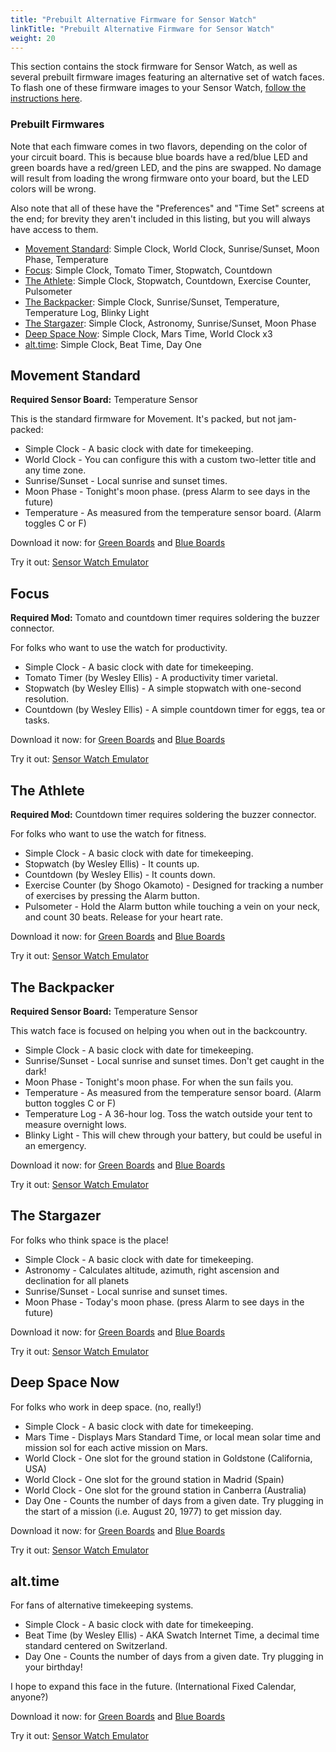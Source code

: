 ```yaml
---
title: "Prebuilt Alternative Firmware for Sensor Watch"
linkTitle: "Prebuilt Alternative Firmware for Sensor Watch"
weight: 20
---
```

This section contains the stock firmware for Sensor Watch, as well as several prebuilt firmware images featuring an alternative set of watch faces. To flash one of these firmware images to your Sensor Watch, [follow the instructions here](/docs/firmware/flashing/).

### Prebuilt Firmwares

Note that each fimware comes in two flavors, depending on the color of your circuit board. This is because blue boards have a red/blue LED and green boards have a red/green LED, and the pins are swapped. No damage will result from loading the wrong firmware onto your board, but the LED colors will be wrong. 

Also note that all of these have the "Preferences" and "Time Set" screens at the end; for brevity they aren't included in this listing, but you will always have access to them.

* [Movement Standard](#movement-standard): Simple Clock, World Clock, Sunrise/Sunset, Moon Phase, Temperature
* [Focus](#focus): Simple Clock, Tomato Timer, Stopwatch, Countdown
* [The Athlete](#the-athlete): Simple Clock, Stopwatch, Countdown, Exercise Counter, Pulsometer
* [The Backpacker](#the-backpacker): Simple Clock, Sunrise/Sunset, Temperature, Temperature Log, Blinky Light
* [The Stargazer](#the-stargazer): Simple Clock, Astronomy, Sunrise/Sunset, Moon Phase
* [Deep Space Now](#deep-space-now): Simple Clock, Mars Time, World Clock x3
* [alt.time](#alttime): Simple Clock, Beat Time, Day One

Movement Standard
-----------------

**Required Sensor Board:** Temperature Sensor

This is the standard firmware for Movement. It's packed, but not jam-packed: 

* Simple Clock - A basic clock with date for timekeeping.
* World Clock - You can configure this with a custom two-letter title and any time zone.
* Sunrise/Sunset - Local sunrise and sunset times.
* Moon Phase - Tonight's moon phase. (press Alarm to see days in the future)
* Temperature - As measured from the temperature sensor board. (Alarm toggles C or F)

Download it now: for [Green Boards](/docs/firmware/download/standard-green.uf2) and [Blue Boards](/docs/firmware/download/standard-blue.uf2)

Try it out: [Sensor Watch Emulator](/docs/firmware/simulate/standard/)

Focus
-----

**Required Mod:** Tomato and countdown timer requires soldering the buzzer connector.

For folks who want to use the watch for productivity.

* Simple Clock - A basic clock with date for timekeeping.
* Tomato Timer (by Wesley Ellis) - A productivity timer varietal.
* Stopwatch (by Wesley Ellis) - A simple stopwatch with one-second resolution.
* Countdown (by Wesley Ellis) - A simple countdown timer for eggs, tea or tasks.

Download it now: for [Green Boards](/docs/firmware/download/focus-green.uf2) and [Blue Boards](/docs/firmware/download/focus-blue.uf2)

Try it out: [Sensor Watch Emulator](/docs/firmware/simulate/focus/)

The Athlete
-----------

**Required Mod:** Countdown timer requires soldering the buzzer connector.

For folks who want to use the watch for fitness.

* Simple Clock - A basic clock with date for timekeeping.
* Stopwatch (by Wesley Ellis) - It counts up.
* Countdown (by Wesley Ellis) - It counts down.
* Exercise Counter (by Shogo Okamoto) - Designed for tracking a number of exercises by pressing the Alarm button.
* Pulsometer - Hold the Alarm button while touching a vein on your neck, and count 30 beats. Release for your heart rate.

Download it now: for [Green Boards](/docs/firmware/download/the_athlete-green.uf2) and [Blue Boards](/docs/firmware/download/the_athlete-blue.uf2)

Try it out: [Sensor Watch Emulator](/docs/firmware/simulate/the_athlete/)

The Backpacker
--------------

**Required Sensor Board:** Temperature Sensor

This watch face is focused on helping you when out in the backcountry.

* Simple Clock - A basic clock with date for timekeeping.
* Sunrise/Sunset - Local sunrise and sunset times. Don't get caught in the dark!
* Moon Phase - Tonight's moon phase. For when the sun fails you.
* Temperature - As measured from the temperature sensor board. (Alarm button toggles C or F)
* Temperature Log - A 36-hour log. Toss the watch outside your tent to measure overnight lows.
* Blinky Light - This will chew through your battery, but could be useful in an emergency.

Download it now: for [Green Boards](/docs/firmware/download/the_backpacker-green.uf2) and [Blue Boards](/docs/firmware/download/the_backpacker-blue.uf2)

Try it out: [Sensor Watch Emulator](/docs/firmware/simulate/the_backpacker/)

The Stargazer
-------------

For folks who think space is the place!

* Simple Clock - A basic clock with date for timekeeping.
* Astronomy - Calculates altitude, azimuth, right ascension and declination for all planets
* Sunrise/Sunset - Local sunrise and sunset times.
* Moon Phase - Today's moon phase. (press Alarm to see days in the future)

Download it now: for [Green Boards](/docs/firmware/download/the_stargazer-green.uf2) and [Blue Boards](/docs/firmware/download/the_stargazer-blue.uf2)

Try it out: [Sensor Watch Emulator](/docs/firmware/simulate/the_stargazer/)

Deep Space Now
--------------

For folks who work in deep space. (no, really!)

* Simple Clock - A basic clock with date for timekeeping.
* Mars Time - Displays Mars Standard Time, or local mean solar time and mission sol for each active mission on Mars.
* World Clock - One slot for the ground station in Goldstone (California, USA)
* World Clock - One slot for the ground station in Madrid (Spain)
* World Clock - One slot for the ground station in Canberra (Australia)
* Day One - Counts the number of days from a given date. Try plugging in the start of a mission (i.e. August 20, 1977) to get mission day.

Download it now: for [Green Boards](/docs/firmware/download/deep_space_now-green.uf2) and [Blue Boards](/docs/firmware/download/deep_space_now-blue.uf2)

Try it out: [Sensor Watch Emulator](/docs/firmware/simulate/deep_space_now/)

alt.time
--------

For fans of alternative timekeeping systems.

* Simple Clock - A basic clock with date for timekeeping.
* Beat Time (by Wesley Ellis) - AKA Swatch Internet Time, a decimal time standard centered on Switzerland.
* Day One - Counts the number of days from a given date. Try plugging in your birthday!

I hope to expand this face in the future. (International Fixed Calendar, anyone?)

Download it now: for [Green Boards](/docs/firmware/download/alt_time-green.uf2) and [Blue Boards](/docs/firmware/download/alt_time-blue.uf2)

Try it out: [Sensor Watch Emulator](/docs/firmware/simulate/alt_time/)

